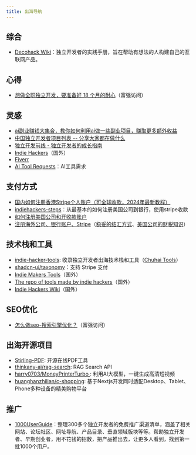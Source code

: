 ```yaml
---
title: 出海导航
---
```


## 综合

- [Decohack Wiki](https://wiki.decohack.com/)：独立开发者的实践手册，旨在帮助有想法的人构建自己的互联网产品。

## 心得

- [想做全职独立开发，要准备好 18 个月的耐心](https://twitter.com/bestlacklock/status/1772091747545539064)（富强访问）

## 灵感

- [ai副业赚钱大集合，教你如何利用ai做一些副业项目，赚取更多额外收益](https://github.com/bleedline/aimoneyhunter)
- [中国独立开发者项目列表 -- 分享大家都在做什么](https://github.com/1c7/chinese-independent-developer)
- [独立开发前线 - 独立开发者的成长指南](https://www.91wink.com/)
- [Indie Hackers](https://www.indiehackers.com/)（国外）
- [Fiverr](https://www.fiverr.com/categories/programming-tech/ai-coding)
- [AI Tool Requests](https://theresanaiforthat.com/requests/)：AI工具需求

## 支付方式

- [国内如何注册香港Stripe个人账户（可全球收款，2024年最新教程）](https://mp.weixin.qq.com/s/br0anhSFN8qXlnbogk-sfg)
- [indiehackers-steps](https://github.com/hua1995116/indiehackers-steps)：从最基本的如何注册美国公司到银行，使用stripe收款
- [如何注册美国公司和开收款账户](https://mp.weixin.qq.com/s/flcEPDnop93okNBBf9RZsQ)
- [注册海外公司、银行账户、Stripe](https://m.okjike.com/originalPosts/64d4e94e58c9056cf4fed028?s=eyJ1IjoiNjJhYTljZTI2N2YwNTAwMDExNDYwOTE5IiwiZCI6NH0%3D)（[稳妥的结汇方式](https://twitter.com/zhufengme/status/1706971107885265405)、[美国公司的财税知识](https://twitter.com/hawstein/status/1714157295419179120)）

## 技术栈和工具

- [indie-hacker-tools](https://github.com/weijunext/indie-hacker-tools): 收录独立开发者出海技术栈和工具（[Chuhai Tools](https://chuhai.tools/)）
- [shadcn-ui/taxonomy](https://github.com/shadcn-ui/taxonomy)：支持 Stripe 支付
- [Indie Makers Tools](https://www.indiemakers.tools/)（国外）
- [The repo of tools made by indie hackers](https://www.indiehacker.tools/)（国外）
- [Indie Hackers Wiki](https://indiehackers.wiki/)（国外）

## SEO优化

- [怎么做seo-搜索引擎优化？](https://twitter.com/Yangyixxxx/status/1772270074516410716)（富强访问）

## 出海开源项目

- [Stirling-PDF](https://github.com/Stirling-Tools/Stirling-PDF): 开源在线PDF工具
- [thinkany-ai/rag-search](https://github.com/thinkany-ai/rag-search): RAG Search API
- [harry0703/MoneyPrinterTurbo ](https://github.com/harry0703/MoneyPrinterTurbo): 利用AI大模型，一键生成高清短视频
- [huanghanzhilian/c-shopping](https://github.com/huanghanzhilian/c-shopping): 基于Nextjs开发同时适配Desktop、Tablet、Phone多种设备的精美购物平台

## 推广

- [1000UserGuide](https://1000userguide.com/#/)：整理300多个独立开发者的免费推广渠道清单，涵盖了相关网站、论坛社区、网址导航、产品目录、垂直领域版块等等。帮助独立开发者、早期创业者，用不花钱的招数，把产品推出去，让更多人看到，找到第一批1000个用户。